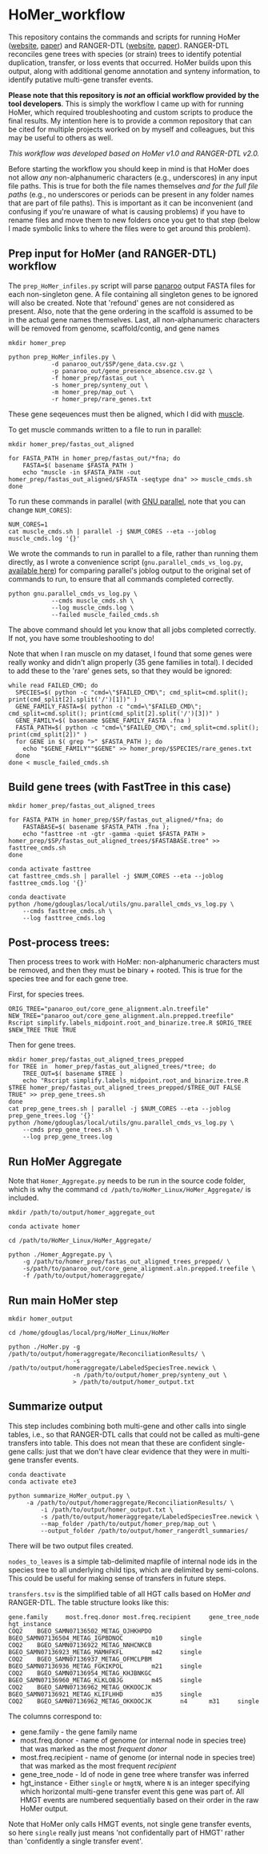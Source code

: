 # HoMer_workflow

This repository contains the commands and scripts for running HoMer ([website](https://compbio.engr.uconn.edu/software/homer/), [paper](https://academic.oup.com/mbe/article/38/6/2639/6132264)) and RANGER-DTL ([website](https://compbio.engr.uconn.edu/software/RANGER-DTL/), [paper](https://academic.oup.com/bioinformatics/advance-article/doi/10.1093/bioinformatics/bty314/4983062?guestAccessKey=f95d29d3-0976-4c4d-b2ea-139dabd24bf8)). RANGER-DTL reconciles gene trees with species (or strain) trees to identify potential duplication, transfer, or loss events that occurred. HoMer builds upon this output, along with additional genome annotation and synteny information, to identify putative multi-gene transfer events.

**Please note that this repository is _not_ an official workflow provided by the tool developers**. This is simply the workflow I came up with for running HoMer, which required troubleshooting and custom scripts to produce the final results. My intention here is to provide a common repository that can be cited for multiple projects worked on by myself and colleagues, but this may be useful to others as well.

_This workflow was developed based on HoMer v1.0 and RANGER-DTL v2.0._

Before starting the workflow you should keep in mind is that HoMer does not allow *any* non-alphanumeric characters (e.g., underscores) in any input file paths. This is true for both the file names themselves *and for the full file paths* (e.g., no underscores or periods can be present in any folder names that are part of file paths). This is important as it can be inconvenient (and confusing if you're unaware of what is causing problems) if you have to rename files and move them to new folders once you get to that step (below I made symbolic links to where the files were to get around this problem).


## Prep input for HoMer (and RANGER-DTL) workflow

The `prep_HoMer_infiles.py` script will parse [panaroo](https://github.com/gtonkinhill/panaroo) output FASTA files for each non-singleton gene. A file containing all singleton genes to be ignored will also be created. Note that 'refound' genes are not considered as present. Also, note that the gene ordering in the scaffold is assumed to be in the actual gene names themselves. Last, all non-alphanumeric characters will be removed from genome, scaffold/contig, and gene names

```
mkdir homer_prep

python prep_HoMer_infiles.py \
            -d panaroo_out/$SP/gene_data.csv.gz \
            -p panaroo_out/gene_presence_absence.csv.gz \
            -f homer_prep/fastas_out \
            -s homer_prep/synteny_out \
            -m homer_prep/map_out \
            -r homer_prep/rare_genes.txt
```

These gene seqeuences must then be aligned, which I did with [muscle](https://www.drive5.com/muscle/).

To get muscle commands written to a file to run in parallel:
```
mkdir homer_prep/fastas_out_aligned

for FASTA_PATH in homer_prep/fastas_out/*fna; do
	FASTA=$( basename $FASTA_PATH )
	echo "muscle -in $FASTA_PATH -out homer_prep/fastas_out_aligned/$FASTA -seqtype dna" >> muscle_cmds.sh
done
```

To run these commands in parallel (with [GNU parallel](https://www.gnu.org/software/parallel/), note that you can change `NUM_CORES`):
```
NUM_CORES=1
cat muscle_cmds.sh | parallel -j $NUM_CORES --eta --joblog muscle_cmds.log '{}'
```

We wrote the commands to run in parallel to a file, rather than running them directly, as I wrote a convenience script (`gnu.parallel_cmds_vs_log.py`, [available here](https://github.com/gavinmdouglas/parallel_joblog_summary)) for comparing parallel's joblog output to the original set of commands to run, to ensure that all commands completed correctly.

```
python gnu.parallel_cmds_vs_log.py \
			--cmds muscle_cmds.sh \
			--log muscle_cmds.log \
			--failed muscle_failed_cmds.sh
```

The above command should let you know that all jobs completed correctly. If not, you have some troubleshooting to do!

Note that when I ran muscle on my dataset, I found that some genes were really wonky and didn't align properly (35 gene families in total). I decided to add these to the 'rare' genes sets, so that they would be ignored:
```
while read FAILED_CMD; do
  SPECIES=$( python -c "cmd=\"$FAILED_CMD\"; cmd_split=cmd.split(); print(cmd_split[2].split('/')[1])" )
  GENE_FAMILY_FASTA=$( python -c "cmd=\"$FAILED_CMD\"; cmd_split=cmd.split(); print(cmd_split[2].split('/')[3])" )
  GENE_FAMILY=$( basename $GENE_FAMILY_FASTA .fna )
  FASTA_PATH=$( python -c "cmd=\"$FAILED_CMD\"; cmd_split=cmd.split(); print(cmd_split[2])" )
  for GENE in $( grep ">" $FASTA_PATH ); do
	echo "$GENE_FAMILY""$GENE" >> homer_prep/$SPECIES/rare_genes.txt
  done
done < muscle_failed_cmds.sh
```

## Build gene trees (with FastTree in this case)
```
mkdir homer_prep/fastas_out_aligned_trees

for FASTA_PATH in homer_prep/$SP/fastas_out_aligned/*fna; do
	FASTABASE=$( basename $FASTA_PATH .fna );
	echo "fasttree -nt -gtr -gamma -quiet $FASTA_PATH >  homer_prep/$SP/fastas_out_aligned_trees/$FASTABASE.tree" >> fasttree_cmds.sh
done

conda activate fasttree
cat fasttree_cmds.sh | parallel -j $NUM_CORES --eta --joblog fasttree_cmds.log '{}'

conda deactivate
python /home/gdouglas/local/utils/gnu.parallel_cmds_vs_log.py \
	--cmds fasttree_cmds.sh \
	--log fasttree_cmds.log
```

## Post-process trees:

Then process trees to work with HoMer: non-alphanumeric characters must be removed, and then they must be binary + rooted. This is true for the species tree and for each gene tree.

First, for species trees.

```
ORIG_TREE="panaroo_out/core_gene_alignment.aln.treefile"
NEW_TREE="panaroo_out/core_gene_alignment.aln.prepped.treefile"
Rscript simplify.labels_midpoint.root_and_binarize.tree.R $ORIG_TREE $NEW_TREE TRUE TRUE
```

Then for gene trees.
```
mkdir homer_prep/fastas_out_aligned_trees_prepped
for TREE in  homer_prep/fastas_out_aligned_trees/*tree; do
	TREE_OUT=$( basename $TREE )
	echo "Rscript simplify.labels_midpoint.root_and_binarize.tree.R $TREE homer_prep/fastas_out_aligned_trees_prepped/$TREE_OUT FALSE TRUE" >> prep_gene_trees.sh
done
cat prep_gene_trees.sh | parallel -j $NUM_CORES --eta --joblog prep_gene_trees.log '{}'
python /home/gdouglas/local/utils/gnu.parallel_cmds_vs_log.py \
	--cmds prep_gene_trees.sh \
	--log prep_gene_trees.log
```


## Run HoMer Aggregate

Note that `Homer_Aggregate.py` needs to be run in the source code folder, which is why the command `cd /path/to/HoMer_Linux/HoMer_Aggregate/` is included.

```
mkdir /path/to/output/homer_aggregate_out

conda activate homer

cd /path/to/HoMer_Linux/HoMer_Aggregate/

python ./Homer_Aggregate.py \
	-g /path/to/homer_prep/fastas_out_aligned_trees_prepped/ \
	-s/path/to/panaroo_out/core_gene_alignment.aln.prepped.treefile \
	-f /path/to/output/homeraggregate/
```

## Run main HoMer step
```
mkdir homer_output

cd /home/gdouglas/local/prg/HoMer_Linux/HoMer

python ./HoMer.py -g /path/to/output/homeraggregate/ReconciliationResults/ \
                  -s /path/to/output/homeraggregate/LabeledSpeciesTree.newick \
                  -n /path/to/output/homer_prep/synteny_out \
                  > /path/to/output/homer_output.txt
```

## Summarize output 

This step includes combining both multi-gene and other calls into single tables, i.e., so that RANGER-DTL calls that could not be called as multi-gene transfers into table. This does not mean that these are confident single-gene calls: just that we don't have clear evidence that they were in multi-gene transfer events.

```
conda deactivate
conda activate ete3

python summarize_HoMer_output.py \
	 -a /path/to/output/homeraggregate/ReconciliationResults/ \
         -i /path/to/output/homer_output.txt \
         -s /path/to/output/homeraggregate/LabeledSpeciesTree.newick \
         --map_folder /path/to/output/homer_prep/map_out \
         --output_folder /path/to/output/homer_rangerdtl_summaries/
```

There will be two output files created.

`nodes_to_leaves` is a simple tab-delimited mapfile of internal node ids in the species tree to all underlying child tips, which are delimited by semi-colons. This could be useful for making sense of transfers in future steps.

`transfers.tsv` is the simplified table of all HGT calls based on HoMer *and* RANGER-DTL. The table structure looks like this:

```
gene.family     most.freq.donor most.freq.recipient     gene_tree_node  hgt_instance
COQ2    BGEO_SAMN07136502_METAG_OJHKHPDO        BGEO_SAMN07136504_METAG_IGPBDNOC        m10     single
COQ2    BGEO_SAMN07136922_METAG_NNHCNKCB        BGEO_SAMN07136923_METAG_MAMHFKFL        m42     single
COQ2    BGEO_SAMN07136937_METAG_OFMCLPBM        BGEO_SAMN07136936_METAG_FGKIKPOL        m21     single
COQ2    BGEO_SAMN07136954_METAG_KHJBNKGC        BGEO_SAMN07136960_METAG_KLKLOBJG        m45     single
COQ2    BGEO_SAMN07136962_METAG_OKKOOCJK        BGEO_SAMN07136921_METAG_KLIFLHHD        m35     single
COQ2    BGEO_SAMN07136962_METAG_OKKOOCJK        n4      m31     single
```

The columns correspond to:
* gene.family - the gene family name
* most.freq.donor - name of genome (or internal node in species tree) that was marked as the most *frequent donor*
* most.freq.recipient - name of genome (or internal node in species tree) that was marked as the most frequent *recipient*
* gene_tree_node - Id of node in gene tree where transfer was inferred
* hgt_instance - Either `single` or `hmgtN`, where `N` is an integer specifying which horizontal multi-gene transfer event this gene was part of. All HMGT events are numbered sequentially based on their order in the raw HoMer output.

Note that HoMer only calls HMGT events, not single gene transfer events, so here `single` really just means 'not confidentally part of HMGT' rather than 'confidently a single transfer event'.

